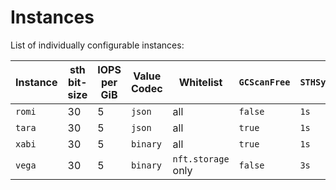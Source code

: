 # Instances

List of individually configurable instances:

| Instance | sth bit-size | IOPS per GiB  | Value Codec  | Whitelist           | `GCScanFree` | `STHSyncInterval` | Running                                                                                                                                       |
|----------|--------------|---------------|--------------|---------------------|--------------|-------------------|-----------------------------------------------------------------------------------------------------------------------------------------------|
| `romi`   | 30           | 5             | `json`       | all                 | `false`      | `1s`              | [945940507682064093e846ecc8578a58a5f16535](https://github.com/filecoin-project/storetheindex/commit/945940507682064093e846ecc8578a58a5f16535) |
| `tara`   | 30           | 5             | `json`       | all                 | `true`       | `1s`              | [945940507682064093e846ecc8578a58a5f16535](https://github.com/filecoin-project/storetheindex/commit/945940507682064093e846ecc8578a58a5f16535) |
| `xabi`   | 30           | 5             | `binary`     | all                 | `true`       | `1s`              | [945940507682064093e846ecc8578a58a5f16535](https://github.com/filecoin-project/storetheindex/commit/945940507682064093e846ecc8578a58a5f16535) |
| `vega`   | 30           | 5             | `binary`     | `nft.storage` only  | `false`      | `3s`              | [945940507682064093e846ecc8578a58a5f16535](https://github.com/filecoin-project/storetheindex/commit/945940507682064093e846ecc8578a58a5f16535) |
